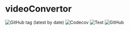 # videoConvertor
![GitHub tag (latest by date)](https://img.shields.io/github/v/tag/clambin/videoConvertor?color=green&label=Release&style=plastic)
![Codecov](https://img.shields.io/codecov/c/gh/clambin/videoConvertor?style=plastic)
![Test](https://github.com/clambin/videoConvertor/workflows/Test/badge.svg)
![GitHub](https://img.shields.io/github/license/clambin/videoConvertor?style=plastic)


